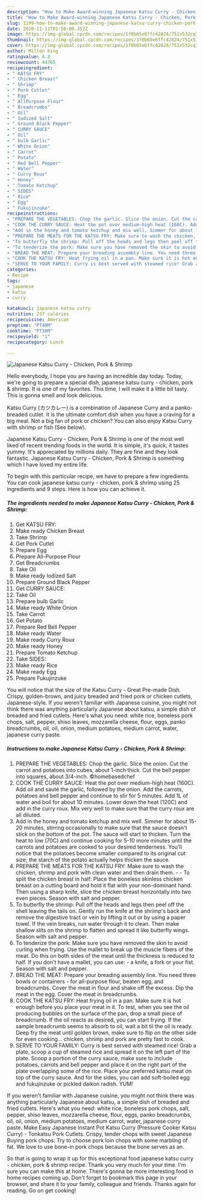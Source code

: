 ```yaml
---
description: "How to Make Award-winning Japanese Katsu Curry - Chicken, Pork &amp;amp; Shrimp"
title: "How to Make Award-winning Japanese Katsu Curry - Chicken, Pork &amp;amp; Shrimp"
slug: 1199-how-to-make-award-winning-japanese-katsu-curry-chicken-pork-and-amp-shrimp
date: 2020-11-11T01:56:08.352Z
image: https://img-global.cpcdn.com/recipes/1f0b65e6ffc42824/751x532cq70/japanese-katsu-curry-chicken-pork-shrimp-recipe-main-photo.jpg
thumbnail: https://img-global.cpcdn.com/recipes/1f0b65e6ffc42824/751x532cq70/japanese-katsu-curry-chicken-pork-shrimp-recipe-main-photo.jpg
cover: https://img-global.cpcdn.com/recipes/1f0b65e6ffc42824/751x532cq70/japanese-katsu-curry-chicken-pork-shrimp-recipe-main-photo.jpg
author: Milton King
ratingvalue: 4.8
reviewcount: 44765
recipeingredient:
- " KATSU FRY"
- " Chicken Breast"
- " Shrimp"
- " Pork Cutlet"
- " Egg"
- " AllPurpose Flour"
- " Breadcrumbs"
- " Oil"
- " Iodized Salt"
- " Ground Black Pepper"
- " CURRY SAUCE"
- " Oil"
- " bulb Garlic"
- " White Onion"
- " Carrot"
- " Potato"
- " Red Bell Pepper"
- " Water"
- " Curry Roux"
- " Honey"
- " Tomato Ketchup"
- " SIDES"
- " Rice"
- " Egg"
- " Fukujinzuke"
recipeinstructions:
- "PREPARE THE VEGETABLES: Chop the garlic. Slice the onion. Cut the carrot and potatoes into cubes, about 1-inch thick. Cut the bell pepper into squares, about 3/4-inch. ©homebasedchef"
- "COOK THE CURRY SAUCE: Heat the pot over medium-high heat (160C). Add oil and sauté the garlic, followed by the onion. Add the carrots, potatoes and bell pepper and continue to stir for 5 minutes. Add 1L of water and boil for about 10 minutes. Lower down the heat (120C) and add in the curry roux. Mix very well to make sure that the curry roux are all diluted."
- "Add in the honey and tomato ketchup and mix well. Simmer for about 15-20 minutes, stirring occasionally to make sure that the sauce doesn&#39;t stick on the bottom of the pot. The sauce will start to thicken. Turn the heat to low (70C) and continue cooking for 5-10 more minutes until the carrots and potatoes are cooked to your desired tenderness. You&#39;ll notice that the potatoes become smaller compared to its original cut size; the starch of the potato actually helps thicken the sauce."
- "PREPARE THE MEATS FOR THE KATSU FRY: Make sure to wash the chicken, shrimp and pork with clean water and then drain them.  To split the chicken breast in half: Place the boneless skinless chicken breast on a cutting board and hold it flat with your non-dominant hand. Then using a sharp knife, slice the chicken breast horizontally into two even pieces. Season with salt and pepper."
- "To butterfly the shrimp: Pull off the heads and legs then peel off the shell leaving the tails on. Gently run the knife at the shrimp&#39;s back and remove the digestive tract or vein by lifting it out or by using a paper towel. If the vein breaks, run water through it to clean. Then make shallow slits on the shrimp to flatten and spread it like butterfly wings. Season with salt and pepper."
- "To tenderize the pork: Make sure you have removed the skin to avoid curling when frying. Use the mallet to break up the muscle fibers of the meat. Do this on both sides of the meat until the thickness is reduced to half. If you don&#39;t have a mallet, you can use: a knife, a fork or your fist. Season with salt and pepper."
- "BREAD THE MEAT: Prepare your breading assembly line. You need three bowls or containers - for all-purpose flour, beaten egg, and breadcrumbs. Cover the meat in flour and shake off the excess. Dip the meat in the egg. Cover the meat in breadcrumbs."
- "COOK THE KATSU FRY: Heat frying oil in a pan. Make sure it is hot enough before you place your meat in it. To test, when you see the oil producing bubbles on the surface of the pan, drop a small piece of breadcrumb. If the oil reacts as desired, you can start frying. If the sample breadcrumb seems to absorb to oil, wait a bit til the oil is ready. Deep fry the meat until golden brown, make sure to flip on the other side for even cooking... chicken, shrimp and pork are pretty fast to cook."
- "SERVE TO YOUR FAMILY: Curry is best served with steamed rice! Grab a plate, scoop a cup of steamed rice and spread it on the left part of the plate. Scoop a portion of the curry sauce, make sure to include potatoes, carrots and bell pepper and place it on the right part of the plate overlapping some of the rice. Place your preferred katsu meat on top of the curry sauce. And for the sides, you can add soft-boiled egg and fukujinzuke or pickled daikon radish. YUM!"
categories:
- Recipe
tags:
- japanese
- katsu
- curry

katakunci: japanese katsu curry 
nutrition: 237 calories
recipecuisine: American
preptime: "PT40M"
cooktime: "PT30M"
recipeyield: "1"
recipecategory: Lunch

---
```



![Japanese Katsu Curry - Chicken, Pork &amp; Shrimp](https://img-global.cpcdn.com/recipes/1f0b65e6ffc42824/751x532cq70/japanese-katsu-curry-chicken-pork-shrimp-recipe-main-photo.jpg)

Hello everybody, I hope you are having an incredible day today. Today, we're going to prepare a special dish, japanese katsu curry - chicken, pork &amp; shrimp. It is one of my favorites. This time, I will make it a little bit tasty. This is gonna smell and look delicious.

Katsu Curry (カツカレー) is a combination of Japanese Curry and a panko-breaded cutlet. It is the ultimate comfort dish when you have a craving for a big meal. Not a big fan of pork or chicken? You can also enjoy Katsu Curry with shrimp or fish (See below).

Japanese Katsu Curry - Chicken, Pork &amp; Shrimp is one of the most well liked of recent trending foods in the world. It is simple, it's quick, it tastes yummy. It's appreciated by millions daily. They are fine and they look fantastic. Japanese Katsu Curry - Chicken, Pork &amp; Shrimp is something which I have loved my entire life.


To begin with this particular recipe, we have to prepare a few ingredients. You can cook japanese katsu curry - chicken, pork &amp; shrimp using 25 ingredients and 9 steps. Here is how you can achieve it.

<!--inarticleads1-->

##### The ingredients needed to make Japanese Katsu Curry - Chicken, Pork &amp; Shrimp:

1. Get  KATSU FRY:
1. Make ready  Chicken Breast
1. Take  Shrimp
1. Get  Pork Cutlet
1. Prepare  Egg
1. Prepare  All-Purpose Flour
1. Get  Breadcrumbs
1. Take  Oil
1. Make ready  Iodized Salt
1. Prepare  Ground Black Pepper
1. Get  CURRY SAUCE:
1. Take  Oil
1. Prepare  bulb Garlic
1. Make ready  White Onion
1. Take  Carrot
1. Get  Potato
1. Prepare  Red Bell Pepper
1. Make ready  Water
1. Make ready  Curry Roux
1. Make ready  Honey
1. Prepare  Tomato Ketchup
1. Take  SIDES:
1. Make ready  Rice
1. Make ready  Egg
1. Prepare  Fukujinzuke


You will notice that the size of the Katsu Curry - Great Pre-made Dish. Crispy, golden-brown, and juicy breaded and fried pork or chicken cutlets, Japanese-style. If you weren&#39;t familiar with Japanese cuisine, you might not think there was anything particularly Japanese about katsu, a simple dish of breaded and fried cutlets. Here&#39;s what you need: white rice, boneless pork chops, salt, pepper, shiso leaves, mozzarella cheese, flour, eggs, panko breadcrumbs, oil, oil, onion, medium potatoes, medium carrot, water, japanese curry paste. 

<!--inarticleads2-->

##### Instructions to make Japanese Katsu Curry - Chicken, Pork &amp; Shrimp:

1. PREPARE THE VEGETABLES: Chop the garlic. Slice the onion. Cut the carrot and potatoes into cubes, about 1-inch thick. Cut the bell pepper into squares, about 3/4-inch. ©homebasedchef
1. COOK THE CURRY SAUCE: Heat the pot over medium-high heat (160C). Add oil and sauté the garlic, followed by the onion. Add the carrots, potatoes and bell pepper and continue to stir for 5 minutes. Add 1L of water and boil for about 10 minutes. Lower down the heat (120C) and add in the curry roux. Mix very well to make sure that the curry roux are all diluted.
1. Add in the honey and tomato ketchup and mix well. Simmer for about 15-20 minutes, stirring occasionally to make sure that the sauce doesn&#39;t stick on the bottom of the pot. The sauce will start to thicken. Turn the heat to low (70C) and continue cooking for 5-10 more minutes until the carrots and potatoes are cooked to your desired tenderness. You&#39;ll notice that the potatoes become smaller compared to its original cut size; the starch of the potato actually helps thicken the sauce.
1. PREPARE THE MEATS FOR THE KATSU FRY: Make sure to wash the chicken, shrimp and pork with clean water and then drain them. -  - To split the chicken breast in half: Place the boneless skinless chicken breast on a cutting board and hold it flat with your non-dominant hand. Then using a sharp knife, slice the chicken breast horizontally into two even pieces. Season with salt and pepper.
1. To butterfly the shrimp: Pull off the heads and legs then peel off the shell leaving the tails on. Gently run the knife at the shrimp&#39;s back and remove the digestive tract or vein by lifting it out or by using a paper towel. If the vein breaks, run water through it to clean. Then make shallow slits on the shrimp to flatten and spread it like butterfly wings. Season with salt and pepper.
1. To tenderize the pork: Make sure you have removed the skin to avoid curling when frying. Use the mallet to break up the muscle fibers of the meat. Do this on both sides of the meat until the thickness is reduced to half. If you don&#39;t have a mallet, you can use: - a knife, a fork or your fist. Season with salt and pepper.
1. BREAD THE MEAT: Prepare your breading assembly line. You need three bowls or containers - for all-purpose flour, beaten egg, and breadcrumbs. Cover the meat in flour and shake off the excess. Dip the meat in the egg. Cover the meat in breadcrumbs.
1. COOK THE KATSU FRY: Heat frying oil in a pan. Make sure it is hot enough before you place your meat in it. To test, when you see the oil producing bubbles on the surface of the pan, drop a small piece of breadcrumb. If the oil reacts as desired, you can start frying. If the sample breadcrumb seems to absorb to oil, wait a bit til the oil is ready. Deep fry the meat until golden brown, make sure to flip on the other side for even cooking... chicken, shrimp and pork are pretty fast to cook.
1. SERVE TO YOUR FAMILY: Curry is best served with steamed rice! Grab a plate, scoop a cup of steamed rice and spread it on the left part of the plate. Scoop a portion of the curry sauce, make sure to include potatoes, carrots and bell pepper and place it on the right part of the plate overlapping some of the rice. Place your preferred katsu meat on top of the curry sauce. And for the sides, you can add soft-boiled egg and fukujinzuke or pickled daikon radish. YUM!


If you weren&#39;t familiar with Japanese cuisine, you might not think there was anything particularly Japanese about katsu, a simple dish of breaded and fried cutlets. Here&#39;s what you need: white rice, boneless pork chops, salt, pepper, shiso leaves, mozzarella cheese, flour, eggs, panko breadcrumbs, oil, oil, onion, medium potatoes, medium carrot, water, japanese curry paste. Make Easy Japanese Instant Pot Katsu Curry (Pressure Cooker Katsu Curry) - Tonkatsu Pork Cutlets. Crispy, tender chops with sweet Japanese Buying pork chops: Try to choose pork loin chops with some marbling of fat. We love to use bone-in pork chops because the bone serves as an. 

So that is going to wrap it up for this exceptional food japanese katsu curry - chicken, pork &amp; shrimp recipe. Thank you very much for your time. I'm sure you can make this at home. There's gonna be more interesting food in home recipes coming up. Don't forget to bookmark this page in your browser, and share it to your family, colleague and friends. Thanks again for reading. Go on get cooking!

